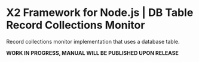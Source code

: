 # X2 Framework for Node.js | DB Table Record Collections Monitor

Record collections monitor implementation that uses a database table.

**WORK IN PROGRESS, MANUAL WILL BE PUBLISHED UPON RELEASE**
